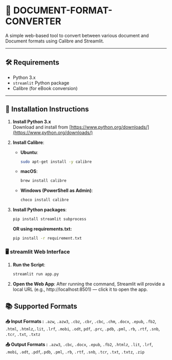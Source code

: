 # 📄 DOCUMENT-FORMAT-CONVERTER

A simple web-based tool to convert between various document and Document formats using Calibre and Streamlit.

---

## 🛠️ Requirements

- Python 3.x
- `streamlit` Python package
- Calibre (for eBook conversion)

---

## 🔧 Installation Instructions

1. **Install Python 3.x**  
   Download and install from [https://www.python.org/downloads/](https://www.python.org/downloads/)

2. **Install Calibre**:
   - **Ubuntu**:
     ```bash
     sudo apt-get install -y calibre
     ```
   - **macOS**:
     ```bash
     brew install calibre
     ```
   - **Windows (PowerShell as Admin)**:
     ```bash
     choco install calibre
     ```

3. **Install Python packages**:
   ```bash
   pip install streamlit subprocess
   ```
   **OR using requirements.txt:**
   ```bash
   pip install -r requirement.txt
   ```
### 🖥️ streamlit Web Interface

1. **Run the Script**:
   ```bash
   streamlit run app.py
   ```

2. **Open the Web App**: After running the command, Streamlit will provide a local URL (e.g., http://localhost:8501) — click it to open the app.

## 📚 Supported Formats

   **📥 Input Formats :**
   `.azw`, `.azw3`, `.cbz`, `.cbr`, `.cbc`, `.chm`, `.docx`, `.epub`, `.fb2`, `.html`, `.htmlz`,`.lit`, `.lrf`, `.mobi`, `.odt`, `pdf`, `.prc`, `.pdb`, `.pml`, `.rb`, `.rtf`, `.snb`, `.tcr`,
   `.txt`, `.txtz`

   **📤 Output Formats :**
   `.azw3`, `.cbc`, `.docx`, `.epub`, `.fb2`, `.htmlz`, `.lit`, `.lrf`, `.mobi`, `.odt`, `.pdf`,`.pdb`, `.pml`, `.rb`, `.rtf`, `.snb`, `.tcr`, `.txt`, `.txtz`, `.zip`
